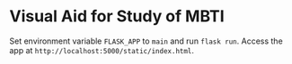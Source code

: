 # Visual Aid for Study of MBTI

Set environment variable `FLASK_APP` to `main` and run `flask run`. Access the app at `http://localhost:5000/static/index.html`.
